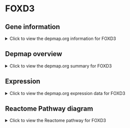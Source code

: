 <h1>FOXD3</h1>

<h2>Gene information</h2>
<details>
  <summary>Click to view the depmap.org information for FOXD3</summary>
  <p><a href="https://depmap.org/portal/gene/FOXD3?tab=about" target="_BLANK">Open page in a new tab...</a></p>
  <iframe src="https://depmap.org/portal/gene/FOXD3?tab=about" style="border:none;width:100%;height:800px"></iframe>
</details>

<h2>Depmap overview</h2>
<details>
  <summary>Click to view the depmap.org summary for FOXD3</summary>
  <p><a href="https://depmap.org/portal/gene/FOXD3?tab=overview" target="_BLANK">Open page in a new tab...</a></p>
  <iframe src="https://depmap.org/portal/gene/FOXD3?tab=overview" style="border:none;width:100%;height:800px"></iframe>
</details>

<h2>Expression</h2>
<details>
  <summary>Click to view the depmap.org expression data for FOXD3</summary>
  <p><a href="https://depmap.org/portal/gene/FOXD3?tab=characterization" target="_BLANK">Open page in a new tab...</a></p>
  <iframe src="https://depmap.org/portal/gene/FOXD3?tab=characterization" style="border:none;width:100%;height:800px"></iframe>
</details>



<h2>Reactome Pathway diagram</h2>
<details>
  <summary>Click to view the Reactome pathway for FOXD3</summary>
  <p><a href="https://reactome.org/PathwayBrowser/#/R-HSA-2892247" target="_BLANK">Open page in a new tab...</a></p>
  <p>POU5F1 (OCT4), SOX2, NANOG activate genes related to proliferation</p>
<iframe src="https://reactome.org/PathwayBrowser/#/R-HSA-2892247" style="border:none;width:100%;height:800px"></iframe>
</details>



